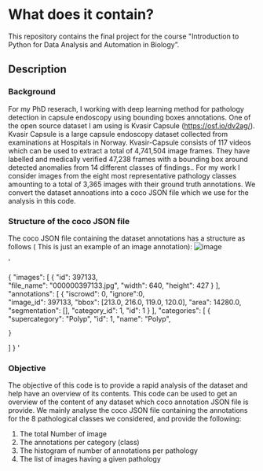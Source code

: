 # What does it contain?
This repository contains the final project for the course
"Introduction to Python for Data Analysis and Automation in Biology”.

## Description
### Background
For my PhD reserach, I working with deep learning method for pathology detection in capsule endoscopy using bounding boxes annotations.
One of the open source dataset I am using is Kvasir Capsule (https://osf.io/dv2ag/). Kvasir Capsule is a large capsule endoscopy dataset collected from examinations at Hospitals in Norway. Kvasir-Capsule consists of 117 videos which can be used to extract a total of 4,741,504 image frames. They have labelled and medically verified 47,238 frames with a bounding box around detected anomalies from 14 different classes of findings..
For my work I consider images from the eight most representative pathology classes amounting to a total of 3,365 images with their ground truth annotations.
We convert the dataset annoations into a coco JSON file which we use for the analysis in this code.

### Structure of the coco JSON file
The coco JSON file containing the dataset annotations has a structure as follows ( This is just an example of an image annotation):
![image](https://github.com/user-attachments/assets/299e9f4f-35c0-42a0-baa0-1a58fabc4e3d)

'

{
   "images": [
    {
      "id": 397133,      
      "file_name": "000000397133.jpg",
      "width": 640,
      "height": 427
    }
  ],
  "annotations": [
    {
      "iscrowd": 0,
      "ignore":0,      
      "image_id": 397133,
      "bbox": [213.0, 216.0, 119.0, 120.0],
      "area": 14280.0,
      "segmentation": [],
      "category_id": 1, 
      "id": 1
    }
  ],
  "categories": [
    {
      "supercategory": "Polyp",
      "id": 1,
      "name": "Polyp",
      
    }
  ]
}
'

### Objective
The objective of this code is to provide a rapid analysis of the dataset and help have an overview of its contents.
This code can be used to get an overview of the content of any dataset which coco annotation JSON file is provide.
We mainly analyse the coco JSON file containing the annotations for the 8 pathological classes we considered, and provide the following:
1) The total Number of image
2) The annotations per category (class)
3) The histogram of number of annotations per pathology
4) The list of images having a given pathology
   

